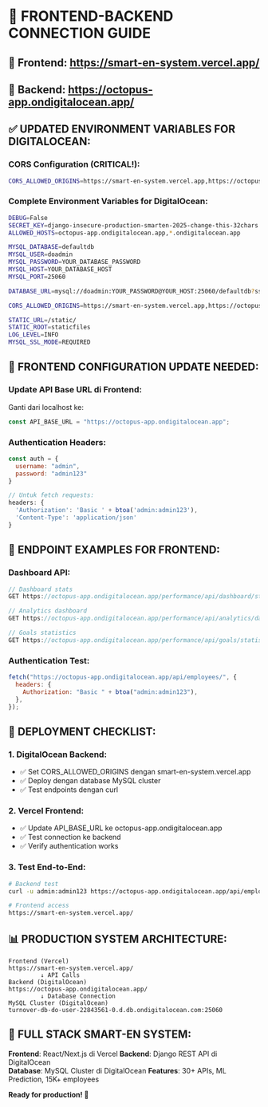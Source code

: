 # 🔗 FRONTEND-BACKEND CONNECTION GUIDE

## 🎯 Frontend: https://smart-en-system.vercel.app/

## 🚀 Backend: https://octopus-app.ondigitalocean.app/

## ✅ UPDATED ENVIRONMENT VARIABLES FOR DIGITALOCEAN:

### **CORS Configuration (CRITICAL!):**

```bash
CORS_ALLOWED_ORIGINS=https://smart-en-system.vercel.app,https://octopus-app.ondigitalocean.app,http://localhost:3000
```

### **Complete Environment Variables for DigitalOcean:**

```bash
DEBUG=False
SECRET_KEY=django-insecure-production-smarten-2025-change-this-32chars
ALLOWED_HOSTS=octopus-app.ondigitalocean.app,*.ondigitalocean.app

MYSQL_DATABASE=defaultdb
MYSQL_USER=doadmin
MYSQL_PASSWORD=YOUR_DATABASE_PASSWORD
MYSQL_HOST=YOUR_DATABASE_HOST
MYSQL_PORT=25060

DATABASE_URL=mysql://doadmin:YOUR_PASSWORD@YOUR_HOST:25060/defaultdb?ssl-mode=REQUIRED

CORS_ALLOWED_ORIGINS=https://smart-en-system.vercel.app,https://octopus-app.ondigitalocean.app,http://localhost:3000

STATIC_URL=/static/
STATIC_ROOT=staticfiles
LOG_LEVEL=INFO
MYSQL_SSL_MODE=REQUIRED
```

## 🔧 FRONTEND CONFIGURATION UPDATE NEEDED:

### **Update API Base URL di Frontend:**

Ganti dari localhost ke:

```javascript
const API_BASE_URL = "https://octopus-app.ondigitalocean.app";
```

### **Authentication Headers:**

```javascript
const auth = {
  username: "admin",
  password: "admin123"
}

// Untuk fetch requests:
headers: {
  'Authorization': 'Basic ' + btoa('admin:admin123'),
  'Content-Type': 'application/json'
}
```

## 🎯 ENDPOINT EXAMPLES FOR FRONTEND:

### **Dashboard API:**

```javascript
// Dashboard stats
GET https://octopus-app.ondigitalocean.app/performance/api/dashboard/stats/?employee=45002

// Analytics dashboard
GET https://octopus-app.ondigitalocean.app/performance/api/analytics/dashboard/

// Goals statistics
GET https://octopus-app.ondigitalocean.app/performance/api/goals/statistics/?employee=45002
```

### **Authentication Test:**

```javascript
fetch("https://octopus-app.ondigitalocean.app/api/employees/", {
  headers: {
    Authorization: "Basic " + btoa("admin:admin123"),
  },
});
```

## 🚀 DEPLOYMENT CHECKLIST:

### **1. DigitalOcean Backend:**

- ✅ Set CORS_ALLOWED_ORIGINS dengan smart-en-system.vercel.app
- ✅ Deploy dengan database MySQL cluster
- ✅ Test endpoints dengan curl

### **2. Vercel Frontend:**

- ✅ Update API_BASE_URL ke octopus-app.ondigitalocean.app
- ✅ Test connection ke backend
- ✅ Verify authentication works

### **3. Test End-to-End:**

```bash
# Backend test
curl -u admin:admin123 https://octopus-app.ondigitalocean.app/api/employees/

# Frontend access
https://smart-en-system.vercel.app/
```

## 📊 PRODUCTION SYSTEM ARCHITECTURE:

```
Frontend (Vercel)
https://smart-en-system.vercel.app/
         ↓ API Calls
Backend (DigitalOcean)
https://octopus-app.ondigitalocean.app/
         ↓ Database Connection
MySQL Cluster (DigitalOcean)
turnover-db-do-user-22843561-0.d.db.ondigitalocean.com:25060
```

## 🎉 FULL STACK SMART-EN SYSTEM:

**Frontend**: React/Next.js di Vercel
**Backend**: Django REST API di DigitalOcean  
**Database**: MySQL Cluster di DigitalOcean
**Features**: 30+ APIs, ML Prediction, 15K+ employees

**Ready for production! 🚀**
